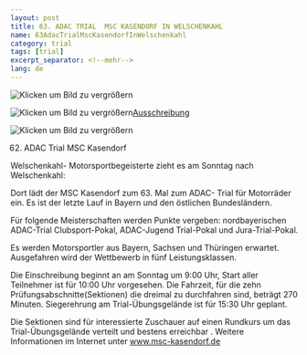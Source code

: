 ```yaml
---
layout: post
title: 63. ADAC TRIAL  MSC KASENDORF IN WELSCHENKAHL
name: 63AdacTrialMscKasendorfInWelschenkahl
category: trial
tags: [trial]
excerpt_separator: <!--mehr-->
lang: de
---
```


![Klicken um Bild zu vergrößern](https://get.google.com/albumarchive/108656924518465552879/album/AF1QipM0ZgPFEtrgD8LmfD6FE2B5Tmbw-ez8JwqHS4DG/AF1QipN7XZE8a-Uj4ydUVFl7aB7qimk_W7HfWO_EGM48)

![Klicken um Bild zu vergrößern](https://lh3.googleusercontent.com/d3MfZnBT74_EOXQRtFJqCk1_zrs3yGM4BQrqHKClxDC7yc1MtZRrHNnA7Dd1VhUvQgQmvViHa3rsaHWQK9VSJTlj8XdMtnWZf-EmygZtPOKcEhkVV-3wXNEmRsVGhdtgZokl8pmX21HY1P8VUfgULhutqNGtZi0tga3PETmEnmuzJ80l0lnYTkJNbzVqOqyxRJQAii_tKzslWG8zLok8i4y1OTuW0m2hAKW1NgXZO2jIxvuGYMXIygfMxPh92fAkC1buY4RPrq5MSQc1YxJnxm1KS19IN1GYRbun3CrbQ9WhOiyCR01HkmlPmd4v7HycRrqoxRqh3CR2FJxriD9WW-jTjCjYUMUAb46D5w3cs0bgh1VQcRj2xILFXEBy_3ucT3Kq2gigAaLa9mU2uvK96hTFQDE5hBC76R9j3AvlmUIs2aVoc8T-3xwIr9mWGOSx4PGCqqVccQzoOTu4oHe1-U2SO1qUTsD7TjyKGenHbQf0Mvkz8jMwz0WfIN9mFBSrvmpuAfcSF5ZmrnoA0IuJPNOV77kZ-185DIFXKqC8z3XxJLx1ZquEaY0Oda7Eo-MFhS30-QE4CRaA-TjCcXsEdIKG86ZAJ7UFu2Bf0kIsSwL0VQZ9=w649-h939-no)[Ausschreibung](/download/Welschenkahl2016.pdf)
 
<!--mehr-->

![Klicken um Bild zu vergrößern](https://lh3.googleusercontent.com/KmfSW6fqLw52HejsADiBGDxs9ILbAo2ewTcYgo8JnW3jI_0HvH5oyYJZW8obk-B6ZjaMeKjXC0jsPyto8ab2ujEBj280MmpvYFRw4w1G9tHbwn8Eo5NzHOc21MhIS1C334E2uA4kyGx9ZnYPpI0uwy52H_-96b-MuUksPsC-99tNLALfMgWsXyP4At4pqYnd1sFG3ZbPcHt2BbWTPyuRqy-3PpMpkinYyuAPCbekYRNIxLmRM31lZkJientU5n0MLri3oF9Sg0vlGZfNeeyGq5fqdIb4z8EE0tMCcBEbLRHk8viHEQlaLLi-XyZpGY5pG8boWf8-mMHwlgOdYu6TShhymGxPcZoHBit7cYAMqLewYSNVHgAm3BvmyIb30InJHubSNzEwY9pYsH-ln5Ok3OsVMTnfQvQLaP_x5frKGzYBfyMC3SndUwDGd0u7LucXQA6owTaaLoJH9FG-oprvj6zJ-cjtU8Fgg7t1em4vy2OfcvKp8TNpunHGb19YAk6_EzTURI08qfn8QWXsx1yYM1NMETZl-RHd6lZhv38V7FTm8j_MYZU-HG609pSEvLDsK_gPr3EytfaSDMUCb_8de9U6__tErzdM_skS5Tqouy5EfDGB=w1408-h939-no)

62.  ADAC Trial MSC Kasendorf

Welschenkahl- Motorsportbegeisterte zieht es am Sonntag nach Welschenkahl:

Dort lädt der MSC Kasendorf zum 63. Mal zum ADAC- Trial für Motorräder ein. Es ist der letzte Lauf in Bayern und den östlichen Bundesländern.

 Für folgende Meisterschaften werden Punkte vergeben:  nordbayerischen ADAC-Trial Clubsport-Pokal, ADAC-Jugend Trial-Pokal und Jura-Trial-Pokal.

Es werden Motorsportler aus Bayern, Sachsen und Thüringen erwartet. Ausgefahren wird der Wettbewerb in fünf Leistungsklassen.

Die Einschreibung beginnt an am Sonntag um 9:00 Uhr, Start aller Teilnehmer ist für 10:00 Uhr vorgesehen. Die Fahrzeit, für die zehn Prüfungsabschnitte(Sektionen) die dreimal zu durchfahren sind, beträgt 270 Minuten. Siegerehrung am Trial-Übungsgelände ist für 15:30 Uhr geplant.

Die Sektionen sind für interessierte Zuschauer auf einen Rundkurs um das Trial-Übungsgelände verteilt und bestens erreichbar . Weitere Informationen im Internet unter www.msc-kasendorf.de
